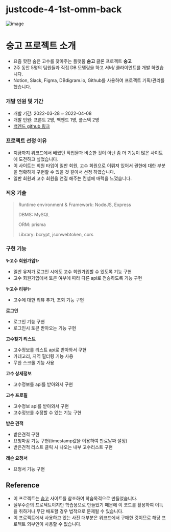 # justcode-4-1st-omm-back

![image](https://user-images.githubusercontent.com/75323528/163724340-f32097d6-3fef-461c-b1cf-fd4662e346bf.png)

# 숭고 프로젝트 소개

- 요즘 핫한 숨은 고수를 찾아주는 플랫폼 **숨고** 클론 프로젝트 **숭고**
- 2주 동안 5명의 팀원들과 직접 DB 모델링을 하고 서버/ 클라이언트를 개발 하였습니다.
- Notion, Slack, Figma, DBdigram.io, Github를 사용하여 프로젝트 기획/관리를 했습니다.

### 개발 인원 및 기간

- 개발 기간: 2022-03-28 ~ 2022-04-08 
- 개발 인원: 프론트 2명, 백엔드 1명, 풀스택 2명
- [백엔드 github 링크](https://github.com/wecode-bootcamp-korea/justcode-4-1st-omm-back)

### 프로젝트 선정 이유

- 지금까지 위코드에서 배웠던 작업물과 비슷한 것이 아닌 좀 더 기능이 많은 사이트에 도전하고 싶었습니다.
- 이 사이트는 회원 타입이 일반 회원, 고수 회원으로 이뤄져 있어서 권한에 대한 부분을 명확하게 구현할 수 있을 것 같아서 선정 하였습니다.
- 일반 회원과 고수 회원을 연결 해주는 컨셉에 매력을 느꼈습니다.


### 적용 기술

> Runtime environment & Framework: NodeJS, Express
> 
> DBMS: MySQL
> 
> ORM: prisma
> 
> Library: bcrypt, jsonwebtoken, cors

### 구현 기능

**✨고수 회원가입✨**

- 일반 유저가 로그인 시에도 고수 회원가입할 수 있도록 기능 구현
- 고수 회원가입에서 토큰 여부에 따라 다른 api로 전송하도록 기능 구현

**✨고수 리뷰✨**

- 고수에 대한 리뷰 추가, 조회 기능 구현

**로그인**

- 로그인 기능 구현
- 로그인시 토큰 받아오는 기능 구현

**고수찾기 리스트**

- 고수정보를 리스트 api로 받아와서 구현
- 카테고리, 지역 필터링 기능 사용
- 무한 스크롤 기능 사용

**고수 상세정보**

- 고수정보를 api를 받아와서 구현

**고수 프로필**

- 고수정보 api를 받아와서 구현
- 고수정보를 수정할 수 있는 기능 구현

**받은 견적**

- 받은견적 구현
- 요청마감 기능 구현(timestamp값을 이용하여 만료날짜 설정)
- 받은견적 리스트 클릭 시 나오는 내부 고수리스트 구현

**레슨 요청서**

- 요청서 기능 구현

## Reference

- 이 프로젝트는 [숨고](http://soomgo.com/) 사이트를 참조하여 학습목적으로 만들었습니다.
- 실무수준의 프로젝트이지만 학습용으로 만들었기 때문에 이 코드를 활용하여 이득을 취하거나 무단 배포할 경우 법적으로 문제될 수 있습니다.
- 이 프로젝트에서 사용하고 있는 사진 대부분은 위코드에서 구매한 것이므로 해당 프로젝트 외부인이 사용할 수 없습니다.
